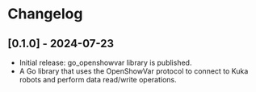 # Changelog

## [0.1.0] - 2024-07-23

- Initial release: go_openshowvar library is published.
- A Go library that uses the OpenShowVar protocol to connect to Kuka robots and perform data read/write operations.
